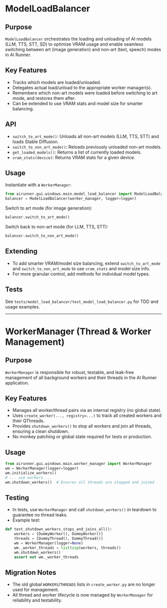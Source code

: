 # ModelLoadBalancer

## Purpose

`ModelLoadBalancer` orchestrates the loading and unloading of AI models (LLM, TTS, STT, SD) to optimize VRAM usage and enable seamless switching between art (image generation) and non-art (text, speech) modes in AI Runner.

## Key Features
- Tracks which models are loaded/unloaded.
- Delegates actual load/unload to the appropriate worker manager(s).
- Remembers which non-art models were loaded before switching to art mode, and restores them after.
- Can be extended to use VRAM stats and model size for smarter balancing.

## API
- `switch_to_art_mode()`: Unloads all non-art models (LLM, TTS, STT) and loads Stable Diffusion.
- `switch_to_non_art_mode()`: Reloads previously unloaded non-art models.
- `get_loaded_models()`: Returns a list of currently loaded models.
- `vram_stats(device)`: Returns VRAM stats for a given device.

## Usage

Instantiate with a `WorkerManager`:

```python
from airunner.gui.windows.main.model_load_balancer import ModelLoadBalancer
balancer = ModelLoadBalancer(worker_manager, logger=logger)
```

Switch to art mode (for image generation):
```python
balancer.switch_to_art_mode()
```

Switch back to non-art mode (for LLM, TTS, STT):
```python
balancer.switch_to_non_art_mode()
```

## Extending
- To add smarter VRAM/model size balancing, extend `switch_to_art_mode` and `switch_to_non_art_mode` to use `vram_stats` and model size info.
- For more granular control, add methods for individual model types.

## Tests
See `tests/model_load_balancer/test_model_load_balancer.py` for TDD and usage examples.

---

# WorkerManager (Thread & Worker Management)

## Purpose

`WorkerManager` is responsible for robust, testable, and leak-free management of all background workers and their threads in the AI Runner application.

## Key Features
- Manages all worker/thread pairs via an internal registry (no global state).
- Uses `create_worker(..., registry=...)` to track all created workers and their QThreads.
- Provides `shutdown_workers()` to stop all workers and join all threads, ensuring a clean shutdown.
- No monkey patching or global state required for tests or production.

## Usage

```python
from airunner.gui.windows.main.worker_manager import WorkerManager
wm = WorkerManager(logger=logger)
wm.initialize_workers()
# ... use workers ...
wm.shutdown_workers()  # Ensures all threads are stopped and joined
```

## Testing
- In tests, use `WorkerManager` and call `shutdown_workers()` in teardown to guarantee no thread leaks.
- Example test:

```python
def test_shutdown_workers_stops_and_joins_all():
    workers = [DummyWorker(), DummyWorker()]
    threads = [DummyThread(), DummyThread()]
    wm = WorkerManager(logger=None)
    wm._worker_threads = list(zip(workers, threads))
    wm.shutdown_workers()
    assert not wm._worker_threads
```

## Migration Notes
- The old global `WORKERS`/`THREADS` lists in `create_worker.py` are no longer used for management.
- All thread and worker lifecycle is now managed by `WorkerManager` for reliability and testability.
